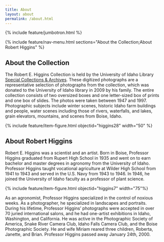 ```yaml
---
title: About
layout: about
permalink: /about.html
---
```

{% include feature/jumbotron.html %} 

{% include feature/nav-menu.html sections="About the Collection;About Robert Higgins" %} 

## About the Collection

The Robert E. Higgins Collection is held by the University of Idaho Library [Special Collections & Archives](https://www.lib.uidaho.edu/special-collections/). These digitized photographs are a representative selection of photographs from the collection, which was donated to the University of Idaho library in 2009 by his family. The entire collection consists of two oversized boxes and one letter-sized box of prints and one box of slides. The photos were taken between 1947 and 1997. Photographic subjects include winter scenes, historic Idaho farm buildings and people, water scenes including those of rivers, waterfalls, and lakes, grain elevators, mountains, and scenes from Boise, Idaho. 

{% include feature/item-figure.html objectid="higgins28" width="50" %}

## About Robert Higgins

Robert E. Higgins was a scientist and an artist. Born in Boise, Professor Higgins graduated from Rupert High School in 1935 and went on to earn bachelor and master degrees in agronomy from the University of Idaho. Professor Higgins taught vocational agriculture at Wilder High School from 1941 to 1943 and served in the U.S. Navy from 1943 to 1946. In 1946, he joined the University of Idaho faculty as a professor of plant science. 

{% include feature/item-figure.html objectid="higgins7" width="75"%}

As an agronomist, Professor Higgins specialized in the control of noxious weeks. As a photographer, he specialized in landscapes and portraits. During his lifetime, Professor Higgins’ photographs were accepted in over 70 juried international salons, and he had one-artist exhibitions in Idaho, Washington, and California. He was active in the Photographic Society of America, Snake River Camera Club, Idaho Falls Camera Club, and the Boise Photographic Society. He and wife Miriam reared three children, Roberta, Janette, and Brian. Professor Higgins passed away January 24th, 2000. 


<div class="clearfix"></div>

